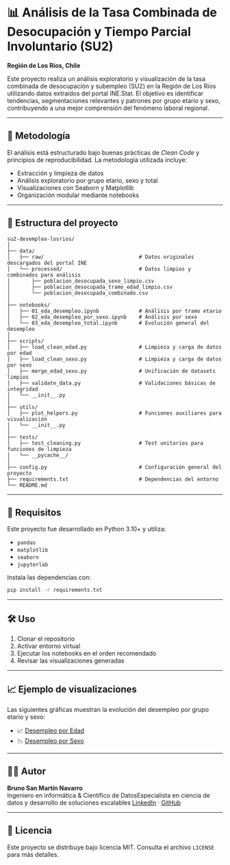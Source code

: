 # 📊 Análisis de la Tasa Combinada de Desocupación y Tiempo Parcial Involuntario (SU2)
**Región de Los Ríos, Chile**

Este proyecto realiza un análisis exploratorio y visualización de la tasa combinada de desocupación y subempleo (SU2) en la Región de Los Ríos utilizando datos extraídos del portal INE.Stat. El objetivo es identificar tendencias, segmentaciones relevantes y patrones por grupo etario y sexo, contribuyendo a una mejor comprensión del fenómeno laboral regional.

---

## 🧠 Metodología

El análisis está estructurado bajo buenas prácticas de *Clean Code* y principios de reproducibilidad. La metodología utilizada incluye:

- Extracción y limpieza de datos
- Análisis exploratorio por grupo etario, sexo y total
- Visualizaciones con Seaborn y Matplotlib
- Organización modular mediante notebooks

---

## 📁 Estructura del proyecto

```
su2-desempleo-losrios/
│
├── data/
│   ├── raw/                               # Datos originales descargados del portal INE
│   └── processed/                         # Datos limpios y combinados para análisis
│       ├── poblacion_desocupada_sexo_limpio.csv
│       ├── poblacion_desocupada_tramo_edad_limpio.csv
│       └── poblacion_desocupada_combinado.csv
│
├── notebooks/
│   ├── 01_eda_desempleo.ipynb             # Análisis por tramo etario
│   ├── 02_eda_desempleo_por_sexo.ipynb    # Análisis por sexo
│   └── 03_eda_desempleo_total.ipynb       # Evolución general del desempleo
│
├── scripts/
│   ├── load_clean_edad.py                 # Limpieza y carga de datos por edad
│   ├── load_clean_sexo.py                 # Limpieza y carga de datos por sexo
│   ├── merge_edad_sexo.py                 # Unificación de datasets limpios
│   ├── validate_data.py                   # Validaciones básicas de integridad
│   └── __init__.py
│
├── utils/
│   ├── plot_helpers.py                    # Funciones auxiliares para visualización
│   └── __init__.py
│
├── tests/
│   ├── test_cleaning.py                   # Test unitarios para funciones de limpieza
│   └── __pycache__/
│
├── config.py                              # Configuración general del proyecto
├── requirements.txt                       # Dependencias del entorno
└── README.md
```

---

## 🧪 Requisitos

Este proyecto fue desarrollado en Python 3.10+ y utiliza:

- `pandas`
- `matplotlib`
- `seaborn`
- `jupyterlab`

Instala las dependencias con:

```bash
pip install -r requirements.txt
```

---

## 🛠️ Uso

1. Clonar el repositorio
2. Activar entorno virtual
3. Ejecutar los notebooks en el orden recomendado
4. Revisar las visualizaciones generadas

---

## 📈 Ejemplo de visualizaciones

Las siguientes gráficas muestran la evolución del desempleo por grupo etario y sexo:

- 📈 [Desempleo por Edad](https://github.com/SanMaBruno/su2-desempleo-losrios/blob/main/notebooks/01_eda_desempleo.ipynb)
- 📉 [Desempleo por Sexo](https://github.com/SanMaBruno/su2-desempleo-losrios/blob/main/notebooks/02_eda_desempleo_por_sexo.ipynb)

---

## 👨‍💻 Autor

**Bruno San Martín Navarro**  
Ingeniero en informática & Científico de DatosEspecialista en ciencia de datos y desarrollo de soluciones escalables
[LinkedIn](https://www.linkedin.com/in/SanMaBruno/) · [GitHub](https://github.com/SanMaBruno)

---

## 📄 Licencia

Este proyecto se distribuye bajo licencia MIT. Consulta el archivo `LICENSE` para más detalles.
